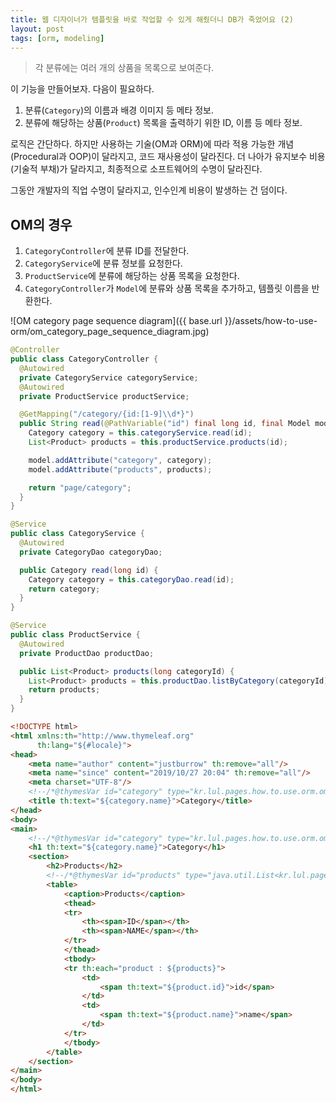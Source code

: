 ```yaml
---
title: 웹 디자이너가 템플릿을 바로 작업할 수 있게 해줬더니 DB가 죽었어요 (2)
layout: post
tags: [orm, modeling]
---
```


> 각 분류에는 여러 개의 상품을 목록으로 보여준다.

이 기능을 만들어보자. 다음이 필요하다.

1. 분류(`Category`)의 이름과 배경 이미지 등 메타 정보.
1. 분류에 해당하는 상품(`Product`) 목록을 출력하기 위한 ID, 이름 등 메타 정보.

로직은 간단하다. 하지만 사용하는 기술(OM과 ORM)에 따라 적용 가능한 개념(Procedural과 OOP)이 달라지고, 코드 재사용성이 달라진다.
더 나아가 유지보수 비용(기술적 부채)가 달라지고, 최종적으로 소프트웨어의 수명이 달라진다.

그동안 개발자의 직업 수명이 달라지고, 인수인계 비용이 발생하는 건 덤이다.

## OM의 경우

1. `CategoryController`에 분류 ID를 전달한다.
1. `CategoryService`에 분류 정보를 요청한다.
1. `ProductService`에 분류에 해당하는 상품 목록을 요청한다.
1. `CategoryController`가 `Model`에 분류와 상품 목록을 추가하고, 템플릿 이름을 반환한다.

![OM category page sequence diagram]({{ base.url }}/assets/how-to-use-orm/om_category_page_sequence_diagram.jpg)

```java
@Controller
public class CategoryController {
  @Autowired
  private CategoryService categoryService;
  @Autowired
  private ProductService productService;

  @GetMapping("/category/{id:[1-9]\\d*}")
  public String read(@PathVariable("id") final long id, final Model model) {
    Category category = this.categoryService.read(id);
    List<Product> products = this.productService.products(id);

    model.addAttribute("category", category);
    model.addAttribute("products", products);

    return "page/category";
  }
}
```
```java
@Service
public class CategoryService {
  @Autowired
  private CategoryDao categoryDao;

  public Category read(long id) {
    Category category = this.categoryDao.read(id);
    return category;
  }
}
```
```java
@Service
public class ProductService {
  @Autowired
  private ProductDao productDao;

  public List<Product> products(long categoryId) {
    List<Product> products = this.productDao.listByCategory(categoryId);
    return products;
  }
}
```
```html
<!DOCTYPE html>
<html xmlns:th="http://www.thymeleaf.org"
      th:lang="${#locale}">
<head>
    <meta name="author" content="justburrow" th:remove="all"/>
    <meta name="since" content="2019/10/27 20:04" th:remove="all"/>
    <meta charset="UTF-8"/>
    <!--/*@thymesVar id="category" type="kr.lul.pages.how.to.use.orm.om.model.Category"*/-->
    <title th:text="${category.name}">Category</title>
</head>
<body>
<main>
    <!--/*@thymesVar id="category" type="kr.lul.pages.how.to.use.orm.om.model.Category"*/-->
    <h1 th:text="${category.name}">Category</h1>
    <section>
        <h2>Products</h2>
        <!--/*@thymesVar id="products" type="java.util.List<kr.lul.pages.how.to.use.orm.om.model.Product>"*/-->
        <table>
            <caption>Products</caption>
            <thead>
            <tr>
                <th><span>ID</span></th>
                <th><span>NAME</span></th>
            </tr>
            </thead>
            <tbody>
            <tr th:each="product : ${products}">
                <td>
                    <span th:text="${product.id}">id</span>
                </td>
                <td>
                    <span th:text="${product.name}">name</span>
                </td>
            </tr>
            </tbody>
        </table>
    </section>
</main>
</body>
</html>
```